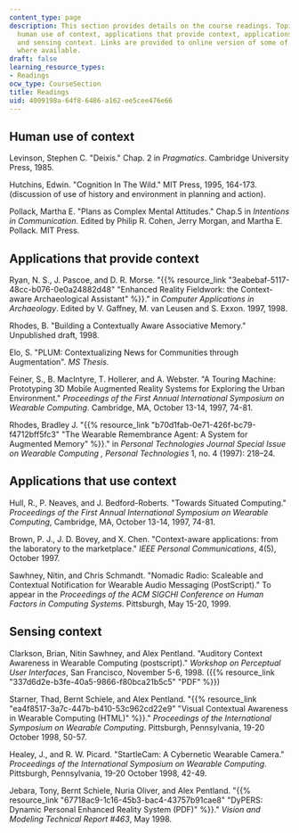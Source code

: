 ```yaml
---
content_type: page
description: This section provides details on the course readings. Topics include
  human use of context, applications that provide context, applications that use context,
  and sensing context. Links are provided to online version of some of the readings
  where available.
draft: false
learning_resource_types:
- Readings
ocw_type: CourseSection
title: Readings
uid: 4009198a-64f8-6486-a162-ee5cee476e66
---
```

## Human use of context

Levinson, Stephen C. "Deixis." Chap. 2 in *Pragmatics*. Cambridge University Press, 1985.

Hutchins, Edwin. "Cognition In The Wild." MIT Press, 1995, 164-173. (discussion of use of history and environment in planning and action).

Pollack, Martha E. "Plans as Complex Mental Attitudes." Chap.5 in *Intentions in Communication*. Edited by Philip R. Cohen, Jerry Morgan, and Martha E. Pollack. MIT Press.

## Applications that provide context

Ryan, N. S., J. Pascoe, and D. R. Morse. "{{% resource_link "3eabebaf-5117-48cc-b076-0e0a24882d48" "Enhanced Reality Fieldwork: the Context-aware Archaeological Assistant" %}}." in *Computer Applications in Archaeology*. Edited by V. Gaffney, M. van Leusen and S. Exxon. 1997, 1998.

Rhodes, B. "Building a Contextually Aware Associative Memory." Unpublished draft, 1998.

Elo, S. "PLUM: Contextualizing News for Communities through Augmentation". *MS Thesis*.

Feiner, S., B. MacIntyre, T. Hollerer, and A. Webster. "A Touring Machine: Prototyping 3D Mobile Augmented Reality Systems for Exploring the Urban Environment." *Proceedings of the First Annual International Symposium on Wearable Computing*. Cambridge, MA, October 13-14, 1997, 74-81.

Rhodes, Bradley J. "{{% resource_link "b70d1fab-0e71-426f-bc79-f4712bff5fc3" "The Wearable Remembrance Agent: A System for Augmented Memory" %}}." in *Personal Technologies Journal Special Issue on Wearable Computing , Personal Technologies* 1, no. 4 (1997): 218–24.

## Applications that use context

Hull, R., P. Neaves, and J. Bedford-Roberts. "Towards Situated Computing." *Proceedings of the First Annual International Symposium on Wearable Computing*, Cambridge, MA, October 13-14, 1997, 74-81.

Brown, P. J., J. D. Bovey, and X. Chen. "Context-aware applications: from the laboratory to the marketplace." *IEEE Personal Communications*, 4(5), October 1997.

Sawhney, Nitin, and Chris Schmandt. "Nomadic Radio: Scaleable and Contextual Notification for Wearable Audio Messaging (PostScript)." To appear in the *Proceedings of the ACM SIGCHI Conference on Human Factors in Computing Systems*. Pittsburgh, May 15-20, 1999.

## Sensing context

Clarkson, Brian, Nitin Sawhney, and Alex Pentland. "Auditory Context Awareness in Wearable Computing (postscript)." *Workshop on Perceptual User Interfaces*, San Francisco, November 5-6, 1998. ({{% resource_link "337d6d2e-b3fe-40a5-9866-f80bca21b5c5" "PDF" %}})

Starner, Thad, Bernt Schiele, and Alex Pentland. "{{% resource_link "ea4f8517-3a7c-447b-b410-53c962cd22e9" "Visual Contextual Awareness in Wearable Computing (HTML)" %}}." *Proceedings of the International Symposium on Wearable Computing*. Pittsburgh, Pennsylvania, 19-20 October 1998, 50-57.

Healey, J., and R. W. Picard. "StartleCam: A Cybernetic Wearable Camera." *Proceedings of the International Symposium on Wearable Computing*. Pittsburgh, Pennsylvania, 19-20 October 1998, 42-49.

Jebara, Tony, Bernt Schiele, Nuria Oliver, and Alex Pentland. "{{% resource_link "67718ac9-1c16-45b3-bac4-43757b91cae8" "DyPERS: Dynamic Personal Enhanced Reality System (PDF)" %}}." *Vision and Modeling Technical Report #463*, May 1998.